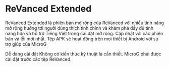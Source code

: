 # ReVanced Extended
ReVanced Extended là phiên bản mở rộng của ReVanced với nhiều tính năng mở rộng hướng tới người dùng thích tinh chỉnh và khám phá đầy đủ tính năng hơn và hỗ trợ Tiếng Việt trong cài đặt mở rộng.
Cập nhật với các phiên bản vá lỗi mới nhất.
Tệp APK sẽ hoạt động trên mọi thiết bị Android với sự trợ giúp của MicroG

Dễ dàng cài đặt
Không có kiến ​​​​thức kỹ thuật là cần thiết.
MicroG phải được cài đặt trước các tệp ReVanced.
